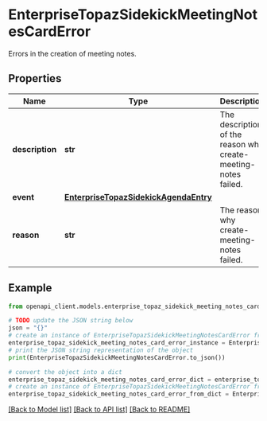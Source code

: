# EnterpriseTopazSidekickMeetingNotesCardError

Errors in the creation of meeting notes.

## Properties

Name | Type | Description | Notes
------------ | ------------- | ------------- | -------------
**description** | **str** | The description of the reason why create-meeting-notes failed. | [optional] 
**event** | [**EnterpriseTopazSidekickAgendaEntry**](EnterpriseTopazSidekickAgendaEntry.md) |  | [optional] 
**reason** | **str** | The reason why create-meeting-notes failed. | [optional] 

## Example

```python
from openapi_client.models.enterprise_topaz_sidekick_meeting_notes_card_error import EnterpriseTopazSidekickMeetingNotesCardError

# TODO update the JSON string below
json = "{}"
# create an instance of EnterpriseTopazSidekickMeetingNotesCardError from a JSON string
enterprise_topaz_sidekick_meeting_notes_card_error_instance = EnterpriseTopazSidekickMeetingNotesCardError.from_json(json)
# print the JSON string representation of the object
print(EnterpriseTopazSidekickMeetingNotesCardError.to_json())

# convert the object into a dict
enterprise_topaz_sidekick_meeting_notes_card_error_dict = enterprise_topaz_sidekick_meeting_notes_card_error_instance.to_dict()
# create an instance of EnterpriseTopazSidekickMeetingNotesCardError from a dict
enterprise_topaz_sidekick_meeting_notes_card_error_from_dict = EnterpriseTopazSidekickMeetingNotesCardError.from_dict(enterprise_topaz_sidekick_meeting_notes_card_error_dict)
```
[[Back to Model list]](../README.md#documentation-for-models) [[Back to API list]](../README.md#documentation-for-api-endpoints) [[Back to README]](../README.md)


